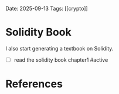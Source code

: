 Date: 2025-09-13
Tags: [[crypto]]

# Solidity Book

I also start generating a textbook on Solidity. 

- [ ] read the solidity book chapter1 #active 

# References